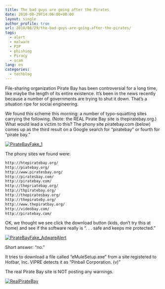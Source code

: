 ```yaml
---
title: The bad guys are going after the Pirates
date: 2010-08-29T14:06:00+00:00
layout: single
author_profile: true
url: 2010/08/29/the-bad-guys-are-going-after-the-pirates/
tags:
  - alert
  - malware
  - P2P
  - phishing
  - Piracy
  - scam
lang: en
categories: 
  - techblog
---
```

File-sharing organization Pirate Bay has been controversial for a long time, like maybe the length of its entire existence. It’s been in the news recently because a number of governments are trying to shut it down. That’s a situation ripe for social engineering.

We found this scheme this morning: a number of typo-squatting sites carrying the following. (Note: the REAL Pirate Bay site is thepiratebay.org.) What would lead a victim to this? The phony site piratebay.com (below) comes up as the third result on a Google search for “piratebay” or fourth for “pirate bay.”

[![PirateBayFake_1](http://lh4.ggpht.com/_vaUVXcmC3OI/THpiBzzOxuI/AAAAAAAACac/9so2HalugUg/PirateBayFake_1_thumb%5B1%5D.png?imgmax=800 "PirateBayFake_1")](http://lh3.ggpht.com/_vaUVXcmC3OI/THph7cULLaI/AAAAAAAACaY/guK3zRvwwtA/s1600-h/PirateBayFake_1%5B3%5D.png)

The phony sites we found were:

```md
http://htepiratebay.org/  
http://piatebay.org/  
http://www.piratesbay.org/  
http://piratesbay.com/  
http://piratebay.com/  
http://thepriatebay.org/  
http://thpiratebay.org/  
http://thepiratesbay.org/  
http://thepirateby.org/  
http://www.thepiratbay.org/  
http://videobay.com/  
http://piratebay.com/
```

OK, we thought we see click the download button (kids, don’t try this at home) and see if the software really is “. . . safe and keeps me protected.”

[![PirateBayFake_AdwareAlert](http://lh6.ggpht.com/_vaUVXcmC3OI/THpiJNIvF_I/AAAAAAAACak/Ho_OknJAZ1E/PirateBayFake_AdwareAlert_thumb%5B2%5D.png?imgmax=800 "PirateBayFake_AdwareAlert")](http://lh3.ggpht.com/_vaUVXcmC3OI/THpiFIIEccI/AAAAAAAACag/nB7XigS1zmk/s1600-h/PirateBayFake_AdwareAlert%5B4%5D.png)

Short answer: “no.”

It tries to download a file called “eMuleSetup.exe” from a site registered to Hotbar, Inc. VIPRE detects it as “Pinball Corporation. (v)”

The real Pirate Bay site is NOT posting any warnings.

[![RealPirateBay](http://lh4.ggpht.com/_vaUVXcmC3OI/THpiVHn1ZxI/AAAAAAAACas/ZVsY6J8SUBc/RealPirateBay_thumb%5B1%5D.png?imgmax=800 "RealPirateBay")](http://lh3.ggpht.com/_vaUVXcmC3OI/THpiPMoEbXI/AAAAAAAACao/ZMFWQwAjCio/s1600-h/RealPirateBay%5B3%5D.png)